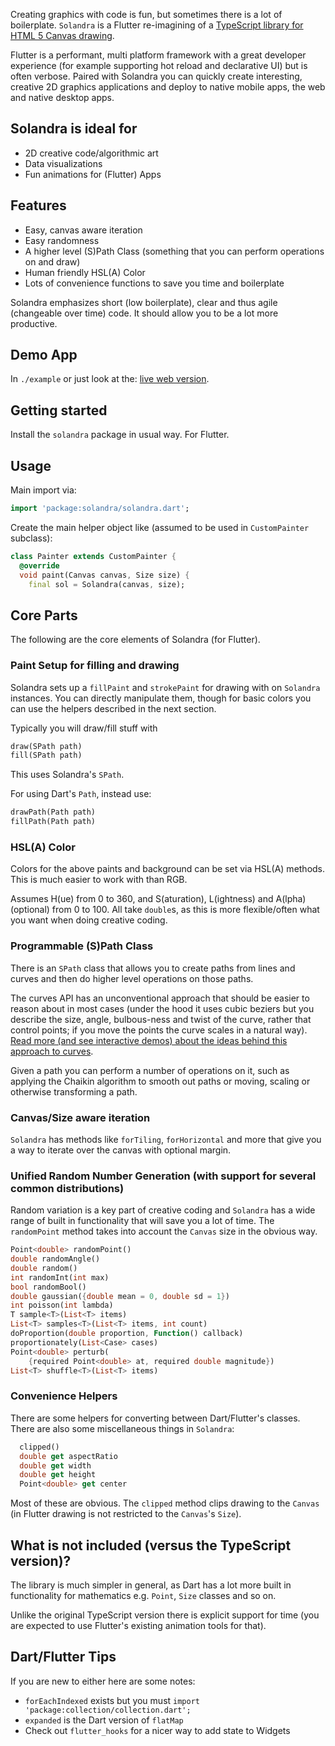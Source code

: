 Creating graphics with code is fun, but sometimes there is a lot of boilerplate. `Solandra` is a Flutter re-imagining of a [TypeScript library for HTML 5 Canvas drawing](https://solandra.netlify.app/).

Flutter is a performant, multi platform framework with a great developer experience (for example supporting hot reload and declarative UI) but is often verbose. Paired with Solandra you can quickly create interesting, creative 2D graphics applications and deploy to native mobile apps, the web and native desktop apps.

## Solandra is ideal for

- 2D creative code/algorithmic art
- Data visualizations
- Fun animations for (Flutter) Apps

## Features

- Easy, canvas aware iteration
- Easy randomness
- A higher level (S)Path Class (something that you can perform operations on and draw)
- Human friendly HSL(A) Color
- Lots of convenience functions to save you time and boilerplate

Solandra emphasizes short (low boilerplate), clear and thus agile (changeable over time) code. It should allow you to be a lot more productive.

## Demo App

In `./example` or just look at the: [live web version](https://solandra-flutter.netlify.app).

## Getting started

Install the `solandra` package in usual way. For Flutter.

## Usage

Main import via:

```dart
import 'package:solandra/solandra.dart';
```

Create the main helper object like (assumed to be used in `CustomPainter` subclass):

```dart
class Painter extends CustomPainter {
  @override
  void paint(Canvas canvas, Size size) {
    final sol = Solandra(canvas, size);
```

## Core Parts

The following are the core elements of Solandra (for Flutter).

### Paint Setup for filling and drawing

Solandra sets up a `fillPaint` and `strokePaint` for drawing with on `Solandra` instances. You can directly manipulate them, though for basic colors you can use the helpers described in the next section.

Typically you will draw/fill stuff with

```dart
draw(SPath path)
fill(SPath path)
```

This uses Solandra's `SPath`.

For using Dart's `Path`, instead use:

```dart
drawPath(Path path)
fillPath(Path path)
```

### HSL(A) Color

Colors for the above paints and background can be set via HSL(A) methods. This is much easier to work with than RGB.

Assumes H(ue) from 0 to 360, and S(aturation), L(ightness) and A(lpha) (optional) from 0 to 100. All take `double`s, as this is more flexible/often what you want when doing creative coding.

### Programmable (S)Path Class

There is an `SPath` class that allows you to create paths from lines and curves and then do higher level operations on those paths.

The curves API has an unconventional approach that should be easier to reason about in most cases (under the hood it uses cubic beziers but you describe the size, angle, bulbous-ness and twist of the curve, rather that control points; if you move the points the curve scales in a natural way). [Read more (and see interactive demos) about the ideas behind this approach to curves](https://www.amimetic.co.uk/art/bezier).

Given a path you can perform a number of operations on it, such as applying the Chaikin algorithm to smooth out paths or moving, scaling or otherwise transforming a path.

### Canvas/Size aware iteration

`Solandra` has methods like `forTiling`, `forHorizontal` and more that give you a way to iterate over the canvas with optional margin.

### Unified Random Number Generation (with support for several common distributions)

Random variation is a key part of creative coding and `Solandra` has a wide range of built in functionality that will save you a lot of time. The `randomPoint` method takes into account the `Canvas` size in the obvious way.

```dart
Point<double> randomPoint()
double randomAngle()
double random()
int randomInt(int max)
bool randomBool()
double gaussian({double mean = 0, double sd = 1})
int poisson(int lambda)
T sample<T>(List<T> items)
List<T> samples<T>(List<T> items, int count)
doProportion(double proportion, Function() callback)
proportionately(List<Case> cases)
Point<double> perturb(
    {required Point<double> at, required double magnitude})
List<T> shuffle<T>(List<T> items)
```

### Convenience Helpers

There are some helpers for converting between Dart/Flutter's classes. There are also some miscellaneous things in `Solandra`:

```dart
  clipped()
  double get aspectRatio
  double get width
  double get height
  Point<double> get center
```

Most of these are obvious. The `clipped` method clips drawing to the `Canvas` (in Flutter drawing is not restricted to the `Canvas`'s `Size`).

## What is not included (versus the TypeScript version)?

The library is much simpler in general, as Dart has a lot more built in functionality for mathematics e.g. `Point`, `Size` classes and so on.

Unlike the original TypeScript version there is explicit support for time (you are expected to use Flutter's existing animation tools for that).

## Dart/Flutter Tips

If you are new to either here are some notes:

- `forEachIndexed` exists but you must `import 'package:collection/collection.dart';`
- `expanded` is the Dart version of `flatMap`
- Check out `flutter_hooks` for a nicer way to add state to Widgets
